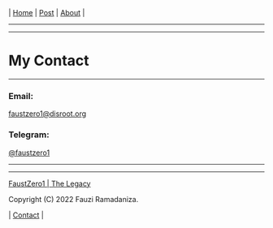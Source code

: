 <nav>
|
<a href="./index.html">Home</a>
|
<a href="./post.html">Post</a>
|
<a href="./about.html">About</a>
|
</nav>
</header>
<hr><hr>
<main>
<!-- Your Content Start After This Line -->


# My Contact

---

### Email:

[faustzero1@disroot.org](mailto:faustzero1@disroot.org)

### Telegram:

[@faustzero1](https://t.me/faustzero1) 


<!-- Your Content End After This Line -->
</main>
<hr><hr>
<footer>
<a href="https://faustzero1.codeberg.page">FaustZero1 | The Legacy</a> <br>
<p>Copyright (C) 2022 Fauzi Ramadaniza.</p>
<nav>
|
<a href="./contact.html">Contact</a>
|
</nav>
</footer>
